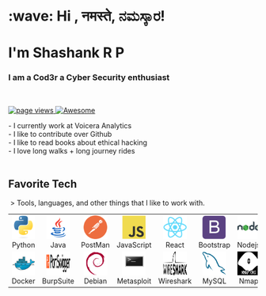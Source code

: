 <h1 align="left" id="macropower-title">:wave: Hi , नमस्ते, ನಮಸ್ಕಾರ! </h1>
<h1 align="left" id="macropower-title">I'm Shashank R P</h1>
<h3 align="left">I am a Cod3r a Cyber Security enthusiast</h3>
 <p align="left">
<a href="https://github.com/shashankrp">
<img src="https://komarev.com/ghpvc/?username=shashankrp" alt="page views" />
</a>
</a>
<a href="#">
<img alt="Awesome" src="https://awesome.re/mentioned-badge.svg">
</a>
</p>
- I currently work at Voicera Analytics <br>
- I like to contribute over Github <br>
- I like to read books about ethical hacking<br>
- I love long walks + long journey rides<br>
 <h2 align="left" id="shashanktechno">Favorite Tech</h2>
 > Tools, languages, and other things that I like to work with.
 <table>
<tr>
<td align="center" width="96">
<a href="#shashanktechno">
<img src="./assets/python-original.svg" width="48" height="48" alt="Python" />
</a>
<br>Python
</td>
  
<td align="center" width="96">
<a href="#shashanktechno">
<img src="./assets/icons8-java.svg" width="48" height="48" alt="Java" />
</a>
<br>Java
</td>
  
<td align="center" width="96">
<a href="#shashanktechno">
<img src="./assets/postman-icon.svg" width="48" height="48" alt="PostMan">
</a>
<br>PostMan
</td>
<td align="center" width="96">
<a href="#shashanktechno">
<img src="./assets/javascript-original.svg" width="48" height="48" alt="JavaScript" />
</a>
<br>JavaScript
</td>
<td align="center" width="96">
<a href="#shashanktechno" >
<img src="./assets/react-original.svg" width="48" height="48" alt="React" />
</a>
<br>React
</td>
<td align="center" width="96">
<a href="#shashanktechno">
<img src="./assets/bootstrap-plain.svg" width="48" height="48" alt="Bootstrap" />
</a>
<br>Bootstrap
</td>
<td align="center" width="96">
<a href="#shashanktechno">
<img src="./assets/icons8-nodejs.svg" width="48" height="48" alt="Nodejs" />
</a>
<br>Nodejs</td>
</tr>
<tr>
<td align="center" width="96"> 
<a href="#shashanktechno" >
<img src="./assets/docker-original.svg" width="48" height="48" alt="Docker" />
</a>
<br>Docker
</td>
<td align="center" width="96">
<a href="#shashanktechno" >
<img src="./assets/portswigger-logo.svg" width="48" height="48" alt="BurpSuite"
/>
</a>
<br>BurpSuite
</td>
<td align="center" width="96">
<a href="#shashanktechno">
<img src="./assets/debian-original.svg" width="48" height="48" alt="Debian" />
</a>
<br>Debian
</td>
<td align="center" width="96">
<a href="#shashanktechno">
<img src="./assets/metasploit.svg" width="48" height="48" alt="Metasploit" />
</a>
<br>Metasploit
</td>
<td align="center" width="96">
<a href="#shashanktechno">
<img src="./assets/wireshark_logo.svg" width="48" height="48" alt="Wireshark" />
</a>
<br>Wireshark
</td>
<td align="center" width="96">
<a href="#shashanktechno">
<img src="./assets/mysql-original.svg" width="48" height="48" alt="MySQL" />
</a>
<br>MySQL
</td>
<td align="center" width="96">
<a href="#shashanktechno" >
<img src="./assets/nmap.svg" width="48" height="48" alt="Nmap" />
</a>
<br>Nmap
</td>
</a>
</td>
</tr>
</table>
